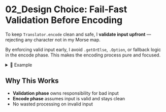 # 02_Design Choice: Fail-Fast Validation Before Encoding

To keep `Translator.encode` clean and safe, I **validate input upfront** — rejecting any character not in my Morse map.

By enforcing valid input early, I avoid `.getOrElse`, `.Option`, or fallback logic in the encode phase. This makes the encoding process pure and focused.

<details>
<summary>🧪 Example</summary>

```scala
if (!input.forall(MorseCode.charToMorse.contains))
  throw new IllegalArgumentException("Input contains invalid characters.")
```

```scala
// Safe to use:
def encodeChar(c: Char): String = charToMorse(c)
```

</details>

## Why This Works

- **Validation phase** owns responsibility for bad input
- **Encode phase** assumes input is valid and stays clean
- No wasted processing on invalid input
